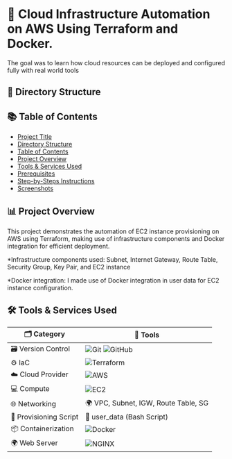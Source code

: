 # 🚀 Cloud Infrastructure Automation on AWS Using Terraform and Docker.
The goal was to learn how cloud resources can be deployed and configured fully  with real world tools

## 📁 Directory Structure


## 📚 Table of Contents 
- [Project Title](#project-title)
- [Directory Structure](#directory-structure)
- [Table of Contents](#table-of-contents)
- [Project Overview](#project-overviw)
- [Tools & Services Used](#tools-&-services-used)
- [Prerequisites](#prerequisites)
- [Step-by-Steps Instructions](#step-by-step-instructions)
- [Screenshots](screenshot)

## 📊 Project Overview 
This project demonstrates the automation of EC2 instance provisioning on AWS using Terraform, making use of infrastructure components and Docker integration for efficient deployment.

*Infrastructure components used: Subnet, Internet Gateway, Route Table, Security Group, Key Pair, and EC2 instance

*Docker integration: I made use of Docker integration in user data for EC2 instance configuration.


## 🛠️ Tools & Services Used
| 🗂️ Category            | 🧰 Tools |
|------------------------|---------|
| 🗃️ Version Control      | ![Git](https://img.shields.io/badge/Git-F05032?style=for-the-badge&logo=git&logoColor=white) ![GitHub](https://img.shields.io/badge/GitHub-100000?style=for-the-badge&logo=github&logoColor=white) |
| ⚙️ IaC                 | ![Terraform](https://img.shields.io/badge/Terraform-623CE4?style=for-the-badge&logo=terraform&logoColor=white) |
| ☁️ Cloud Provider      | ![AWS](https://img.shields.io/badge/AWS-232F3E?style=for-the-badge&logo=amazon-aws&logoColor=white) |
| 💻 Compute             | ![EC2](https://img.shields.io/badge/EC2-F58536?style=for-the-badge&logo=amazonec2&logoColor=white) |
| 🌐 Networking          | 🌍 VPC, Subnet, IGW, Route Table, SG |
| 📜 Provisioning Script | 📝 user_data (Bash Script) |
| 📦 Containerization    | ![Docker](https://img.shields.io/badge/Docker-2496ED?style=for-the-badge&logo=docker&logoColor=white) |
| 🌍 Web Server          | ![NGINX](https://img.shields.io/badge/Nginx-009639?style=for-the-badge&logo=nginx&logoColor=white) |
